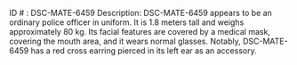 ID # : DSC-MATE-6459
Description: DSC-MATE-6459 appears to be an ordinary police officer in uniform. It is 1.8 meters tall and weighs approximately 80 kg. Its facial features are covered by a medical mask, covering the mouth area, and it wears normal glasses. Notably, DSC-MATE-6459 has a red cross earring pierced in its left ear as an accessory.